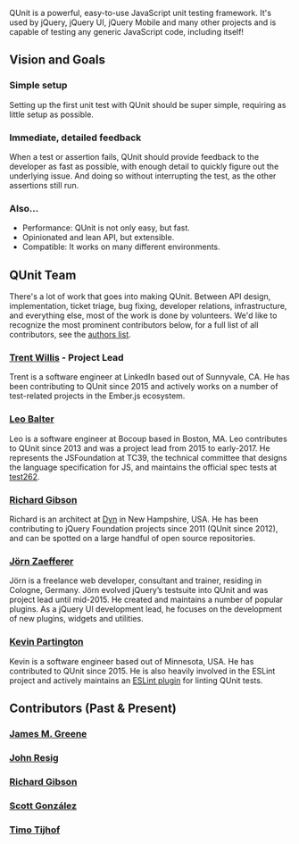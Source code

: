 <script>{
	"title": "About QUnit",
	"pageTemplate": "page-contentfull.php"
}</script>

QUnit is a powerful, easy-to-use JavaScript unit testing framework. It's used by jQuery, jQuery UI, jQuery Mobile and many other projects and is capable of testing any generic JavaScript code, including itself!

## Vision and Goals

### Simple setup

Setting up the first unit test with QUnit should be super simple, requiring as little setup as possible.

### Immediate, detailed feedback

When a test or assertion fails, QUnit should provide feedback to the developer as fast as possible, with enough detail to quickly figure out the underlying issue. And doing so without interrupting the test, as the other assertions still run.

### Also...

* Performance: QUnit is not only easy, but fast.
* Opinionated and lean API, but extensible.
* Compatible: It works on many different environments.

## QUnit Team

There's a lot of work that goes into making QUnit. Between API design, implementation, ticket triage, bug fixing, developer relations, infrastructure, and everything else, most of the work is done by volunteers. We'd like to recognize the most prominent contributors below, for a full list of all contributors, see the [authors list](https://github.com/qunitjs/qunit/blob/master/AUTHORS.txt).

### [Trent Willis](http://pretty-okay.com) - Project Lead

Trent is a software engineer at LinkedIn based out of Sunnyvale, CA. He has been contributing to QUnit since 2015 and actively works on a number of test-related projects in the Ember.js ecosystem.

### [Leo Balter](https://twitter.com/leobalter)

Leo is a software engineer at Bocoup based in Boston, MA. Leo contributes to QUnit since 2013 and was a project lead from 2015 to early-2017. He represents the JSFoundation at TC39, the technical committee that designs the language specification for JS, and maintains the official spec tests at [test262](http://github.com/tc39/test262/).

### [Richard Gibson](https://twitter.com/gibson042)

Richard is an architect at [Dyn](http://dyn.com/) in New Hampshire, USA. He has been contributing to jQuery Foundation projects since 2011 (QUnit since 2012), and can be spotted on a large handful of open source repositories.

### [Jörn Zaefferer](http://bassistance.de/)

Jörn is a freelance web developer, consultant and trainer, residing in Cologne, Germany. Jörn evolved jQuery’s testsuite into QUnit and was project lead until mid-2015. He created and maintains a number of popular plugins. As a jQuery UI development lead, he focuses on the development of new plugins, widgets and utilities.

### [Kevin Partington](https://github.com/platinumazure)

Kevin is a software engineer based out of Minnesota, USA. He has contributed to QUnit since 2015. He is also heavily involved in the ESLint project and actively maintains an [ESLint plugin](https://github.com/platinumazure/eslint-plugin-qunit) for linting QUnit tests.

## Contributors (Past &amp; Present)

### [James M. Greene](http://greene.io/)
### [John Resig](http://ejohn.org/)
### [Richard Gibson](https://twitter.com/gibson042)
### [Scott González](http://nemikor.com/)
### [Timo Tijhof](https://timotijhof.net/)

